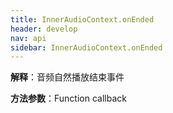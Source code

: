 ```yaml
---
title: InnerAudioContext.onEnded
header: develop
nav: api
sidebar: InnerAudioContext.onEnded
---
```





**解释**：音频自然播放结束事件

**方法参数**：Function callback

